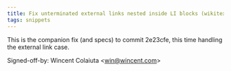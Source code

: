 ```yaml
---
title: Fix unterminated external links nested inside LI blocks (wikitext, 50350ef)
tags: snippets
---
```


This is the companion fix (and specs) to commit 2e23cfe, this time handling the external link case.

Signed-off-by: Wincent Colaiuta &lt;win@wincent.com&gt;
